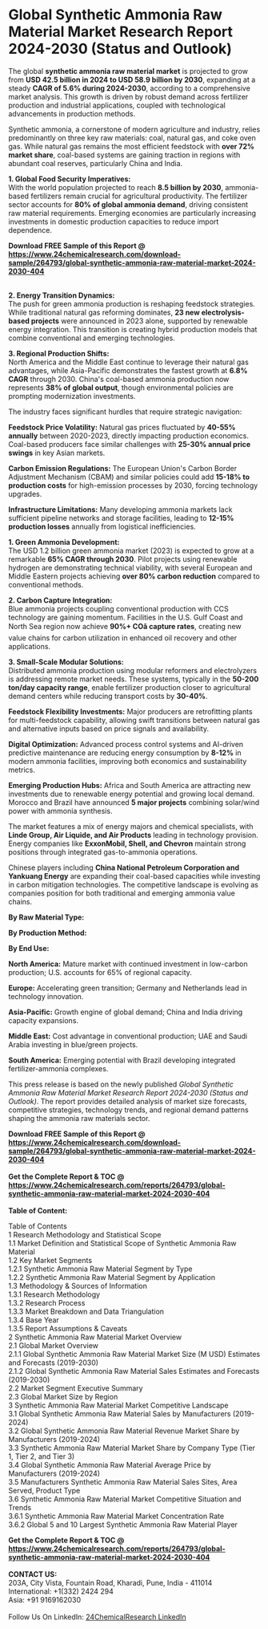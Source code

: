 <h1>Global Synthetic Ammonia Raw Material Market Research Report 2024-2030 (Status and Outlook)</h1><p>The global <strong>synthetic ammonia raw material market</strong> is projected to grow from <strong>USD 42.5 billion in 2024 to USD 58.9 billion by 2030</strong>, expanding at a steady <strong>CAGR of 5.6% during 2024-2030</strong>, according to a comprehensive market analysis. This growth is driven by robust demand across fertilizer production and industrial applications, coupled with technological advancements in production methods.</p><p>Synthetic ammonia, a cornerstone of modern agriculture and industry, relies predominantly on three key raw materials: coal, natural gas, and coke oven gas. While natural gas remains the most efficient feedstock with <strong>over 72% market share</strong>, coal-based systems are gaining traction in regions with abundant coal reserves, particularly China and India.</p><p><strong>1. Global Food Security Imperatives:</strong><br>
With the world population projected to reach <strong>8.5 billion by 2030</strong>, ammonia-based fertilizers remain crucial for agricultural productivity. The fertilizer sector accounts for <strong>80% of global ammonia demand</strong>, driving consistent raw material requirements. Emerging economies are particularly increasing investments in domestic production capacities to reduce import dependence.</p><div><b>Download FREE Sample of this Report @ 
            <a href="https://www.24chemicalresearch.com/download-sample/264793/global-synthetic-ammonia-raw-material-market-2024-2030-404">
            https://www.24chemicalresearch.com/download-sample/264793/global-synthetic-ammonia-raw-material-market-2024-2030-404</a></b></div><br><p><strong>2. Energy Transition Dynamics:</strong><br>
The push for green ammonia production is reshaping feedstock strategies. While traditional natural gas reforming dominates, <strong>23 new electrolysis-based projects</strong> were announced in 2023 alone, supported by renewable energy integration. This transition is creating hybrid production models that combine conventional and emerging technologies.</p><p><strong>3. Regional Production Shifts:</strong><br>
North America and the Middle East continue to leverage their natural gas advantages, while Asia-Pacific demonstrates the fastest growth at <strong>6.8% CAGR</strong> through 2030. China's coal-based ammonia production now represents <strong>38% of global output</strong>, though environmental policies are prompting modernization investments.</p><p>The industry faces significant hurdles that require strategic navigation:</p><p><strong>Feedstock Price Volatility:</strong> Natural gas prices fluctuated by <strong>40-55% annually</strong> between 2020-2023, directly impacting production economics. Coal-based producers face similar challenges with <strong>25-30% annual price swings</strong> in key Asian markets.</p><p><strong>Carbon Emission Regulations:</strong> The European Union's Carbon Border Adjustment Mechanism (CBAM) and similar policies could add <strong>15-18% to production costs</strong> for high-emission processes by 2030, forcing technology upgrades.</p><p><strong>Infrastructure Limitations:</strong> Many developing ammonia markets lack sufficient pipeline networks and storage facilities, leading to <strong>12-15% production losses</strong> annually from logistical inefficiencies.</p><p><strong>1. Green Ammonia Development:</strong><br>
The USD 1.2 billion green ammonia market (2023) is expected to grow at a remarkable <strong>65% CAGR through 2030</strong>. Pilot projects using renewable hydrogen are demonstrating technical viability, with several European and Middle Eastern projects achieving <strong>over 80% carbon reduction</strong> compared to conventional methods.</p><p><strong>2. Carbon Capture Integration:</strong><br>
Blue ammonia projects coupling conventional production with CCS technology are gaining momentum. Facilities in the U.S. Gulf Coast and North Sea region now achieve <strong>90%+ COâ capture rates</strong>, creating new value chains for carbon utilization in enhanced oil recovery and other applications.</p><p><strong>3. Small-Scale Modular Solutions:</strong><br>
Distributed ammonia production using modular reformers and electrolyzers is addressing remote market needs. These systems, typically in the <strong>50-200 ton/day capacity range</strong>, enable fertilizer production closer to agricultural demand centers while reducing transport costs by <strong>30-40%</strong>.</p><p><strong>Feedstock Flexibility Investments:</strong> Major producers are retrofitting plants for multi-feedstock capability, allowing swift transitions between natural gas and alternative inputs based on price signals and availability.</p><p><strong>Digital Optimization:</strong> Advanced process control systems and AI-driven predictive maintenance are reducing energy consumption by <strong>8-12%</strong> in modern ammonia facilities, improving both economics and sustainability metrics.</p><p><strong>Emerging Production Hubs:</strong> Africa and South America are attracting new investments due to renewable energy potential and growing local demand. Morocco and Brazil have announced <strong>5 major projects</strong> combining solar/wind power with ammonia synthesis.</p><p>The market features a mix of energy majors and chemical specialists, with <strong>Linde Group, Air Liquide, and Air Products</strong> leading in technology provision. Energy companies like <strong>ExxonMobil, Shell, and Chevron</strong> maintain strong positions through integrated gas-to-ammonia operations.</p><p>Chinese players including <strong>China National Petroleum Corporation and Yankuang Energy</strong> are expanding their coal-based capacities while investing in carbon mitigation technologies. The competitive landscape is evolving as companies position for both traditional and emerging ammonia value chains.</p><p><strong>By Raw Material Type:</strong></p><p><strong>By Production Method:</strong></p><p><strong>By End Use:</strong></p><p><strong>North America:</strong> Mature market with continued investment in low-carbon production; U.S. accounts for 65% of regional capacity.</p><p><strong>Europe:</strong> Accelerating green transition; Germany and Netherlands lead in technology innovation.</p><p><strong>Asia-Pacific:</strong> Growth engine of global demand; China and India driving capacity expansions.</p><p><strong>Middle East:</strong> Cost advantage in conventional production; UAE and Saudi Arabia investing in blue/green projects.</p><p><strong>South America:</strong> Emerging potential with Brazil developing integrated fertilizer-ammonia complexes.</p><p>This press release is based on the newly published <em>Global Synthetic Ammonia Raw Material Market Research Report 2024-2030 (Status and Outlook)</em>. The report provides detailed analysis of market size forecasts, competitive strategies, technology trends, and regional demand patterns shaping the ammonia raw materials sector.</p><div><b>Download FREE Sample of this Report @ 
            <a href="https://www.24chemicalresearch.com/download-sample/264793/global-synthetic-ammonia-raw-material-market-2024-2030-404">
            https://www.24chemicalresearch.com/download-sample/264793/global-synthetic-ammonia-raw-material-market-2024-2030-404</a></b></div><br><div><b>Get the Complete Report & TOC @ 
            <a href="https://www.24chemicalresearch.com/reports/264793/global-synthetic-ammonia-raw-material-market-2024-2030-404">
            https://www.24chemicalresearch.com/reports/264793/global-synthetic-ammonia-raw-material-market-2024-2030-404</a></b></div><br>
            <b>Table of Content:</b><p>Table of Contents<br />
1 Research Methodology and Statistical Scope<br />
1.1 Market Definition and Statistical Scope of Synthetic Ammonia Raw Material<br />
1.2 Key Market Segments<br />
1.2.1 Synthetic Ammonia Raw Material Segment by Type<br />
1.2.2 Synthetic Ammonia Raw Material Segment by Application<br />
1.3 Methodology & Sources of Information<br />
1.3.1 Research Methodology<br />
1.3.2 Research Process<br />
1.3.3 Market Breakdown and Data Triangulation<br />
1.3.4 Base Year<br />
1.3.5 Report Assumptions & Caveats<br />
2 Synthetic Ammonia Raw Material Market Overview<br />
2.1 Global Market Overview<br />
2.1.1 Global Synthetic Ammonia Raw Material Market Size (M USD) Estimates and Forecasts (2019-2030)<br />
2.1.2 Global Synthetic Ammonia Raw Material Sales Estimates and Forecasts (2019-2030)<br />
2.2 Market Segment Executive Summary<br />
2.3 Global Market Size by Region<br />
3 Synthetic Ammonia Raw Material Market Competitive Landscape<br />
3.1 Global Synthetic Ammonia Raw Material Sales by Manufacturers (2019-2024)<br />
3.2 Global Synthetic Ammonia Raw Material Revenue Market Share by Manufacturers (2019-2024)<br />
3.3 Synthetic Ammonia Raw Material Market Share by Company Type (Tier 1, Tier 2, and Tier 3)<br />
3.4 Global Synthetic Ammonia Raw Material Average Price by Manufacturers (2019-2024)<br />
3.5 Manufacturers Synthetic Ammonia Raw Material Sales Sites, Area Served, Product Type<br />
3.6 Synthetic Ammonia Raw Material Market Competitive Situation and Trends<br />
3.6.1 Synthetic Ammonia Raw Material Market Concentration Rate<br />
3.6.2 Global 5 and 10 Largest Synthetic Ammonia Raw Material Player</p><div><b>Get the Complete Report & TOC @ 
            <a href="https://www.24chemicalresearch.com/reports/264793/global-synthetic-ammonia-raw-material-market-2024-2030-404">
            https://www.24chemicalresearch.com/reports/264793/global-synthetic-ammonia-raw-material-market-2024-2030-404</a></b></div><br><b>CONTACT US:</b><br>
            203A, City Vista, Fountain Road, Kharadi, Pune, India - 411014<br>
            International: +1(332) 2424 294<br>
            Asia: +91 9169162030 <br><br>
            Follow Us On LinkedIn: <a href="https://www.linkedin.com/company/24chemicalresearch/">24ChemicalResearch LinkedIn</a>